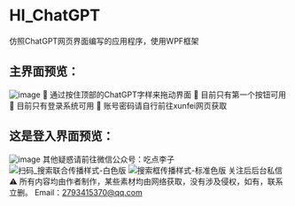 # HI_ChatGPT
仿照ChatGPT网页界面编写的应用程序，使用WPF框架
## 主界面预览：
![image](https://github.com/user-attachments/assets/8bc1a29a-025e-4a3e-977b-ec70ff1caef8)
🌟 通过按住顶部的ChatGPT字样来拖动界面
🌟 目前只有第一个按钮可用
🌟 目前只有登录系统可用
🌟 账号密码请自行前往xunfei网页获取
## 这是登入界面预览：
![image](https://github.com/user-attachments/assets/0f33d564-6795-4d72-a8b8-0f1744a284bd)
其他疑惑请前往微信公众号：吃点李子
![扫码_搜索联合传播样式-白色版](https://github.com/user-attachments/assets/86c0b587-f07f-407f-b4d5-3d620e3d072a)
![搜索框传播样式-标准色版](https://github.com/user-attachments/assets/174c6212-274c-428d-8ba5-4ee06a4a7f11)
关注后后台私信
⚠️ 所有内容均由作者制作，某些素材均由网络获取，没有涉及侵权，如有，联系立删。
Email：2793415370@qq.com
